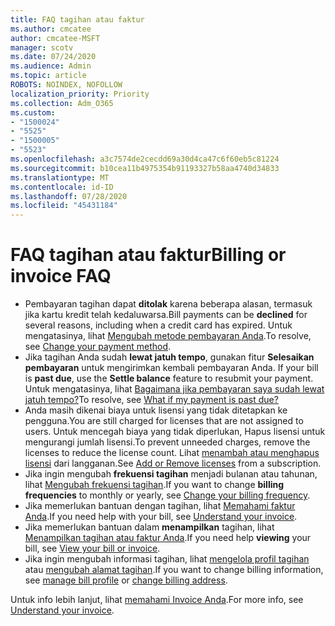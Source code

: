```yaml
---
title: FAQ tagihan atau faktur
ms.author: cmcatee
author: cmcatee-MSFT
manager: scotv
ms.date: 07/24/2020
ms.audience: Admin
ms.topic: article
ROBOTS: NOINDEX, NOFOLLOW
localization_priority: Priority
ms.collection: Adm_O365
ms.custom:
- "1500024"
- "5525"
- "1500005"
- "5523"
ms.openlocfilehash: a3c7574de2cecdd69a30d4ca47c6f60eb5c81224
ms.sourcegitcommit: b10cea11b4975354b91193327b58aa4740d34833
ms.translationtype: MT
ms.contentlocale: id-ID
ms.lasthandoff: 07/28/2020
ms.locfileid: "45431184"
---
```

# <a name="billing-or-invoice-faq"></a><span data-ttu-id="97686-102">FAQ tagihan atau faktur</span><span class="sxs-lookup"><span data-stu-id="97686-102">Billing or invoice FAQ</span></span>

- <span data-ttu-id="97686-103">Pembayaran tagihan dapat **ditolak** karena beberapa alasan, termasuk jika kartu kredit telah kedaluwarsa.</span><span class="sxs-lookup"><span data-stu-id="97686-103">Bill payments can be **declined** for several reasons, including when a credit card has expired.</span></span> <span data-ttu-id="97686-104">Untuk mengatasinya, lihat [Mengubah metode pembayaran Anda](https://docs.microsoft.com/microsoft-365/commerce/billing-and-payments/change-payment-method).</span><span class="sxs-lookup"><span data-stu-id="97686-104">To resolve, see [Change your payment method](https://docs.microsoft.com/microsoft-365/commerce/billing-and-payments/change-payment-method).</span></span>
- <span data-ttu-id="97686-105">Jika tagihan Anda sudah **lewat jatuh tempo**, gunakan fitur **Selesaikan pembayaran** untuk mengirimkan kembali pembayaran Anda. </span><span class="sxs-lookup"><span data-stu-id="97686-105">If your bill is **past due**, use the **Settle balance** feature to resubmit your payment.</span></span> <span data-ttu-id="97686-106">Untuk mengatasinya, lihat [Bagaimana jika pembayaran saya sudah lewat jatuh tempo?](https://docs.microsoft.com/microsoft-365/commerce/billing-and-payments/pay-for-your-subscription#what-if-my-credit-card-was-declined-and-my-payment-is-past-due)</span><span class="sxs-lookup"><span data-stu-id="97686-106">To resolve, see [What if my payment is past due?](https://docs.microsoft.com/microsoft-365/commerce/billing-and-payments/pay-for-your-subscription#what-if-my-credit-card-was-declined-and-my-payment-is-past-due)</span></span>
- <span data-ttu-id="97686-107">Anda masih dikenai biaya untuk lisensi yang tidak ditetapkan ke pengguna.</span><span class="sxs-lookup"><span data-stu-id="97686-107">You are still charged for licenses that are not assigned to users.</span></span> <span data-ttu-id="97686-108">Untuk mencegah biaya yang tidak diperlukan, Hapus lisensi untuk mengurangi jumlah lisensi.</span><span class="sxs-lookup"><span data-stu-id="97686-108">To prevent unneeded charges, remove the licenses to reduce the license count.</span></span> <span data-ttu-id="97686-109">Lihat [menambah atau menghapus lisensi](https://docs.microsoft.com/alchemyinsights/how-to-add-or-reduce-licenses) dari langganan.</span><span class="sxs-lookup"><span data-stu-id="97686-109">See [Add or Remove licenses](https://docs.microsoft.com/alchemyinsights/how-to-add-or-reduce-licenses) from a subscription.</span></span>
- <span data-ttu-id="97686-110">Jika ingin mengubah **frekuensi tagihan** menjadi bulanan atau tahunan, lihat [Mengubah frekuensi tagihan](https://docs.microsoft.com/microsoft-365/commerce/billing-and-payments/change-payment-frequency).</span><span class="sxs-lookup"><span data-stu-id="97686-110">If you want to change **billing frequencies** to monthly or yearly, see [Change your billing frequency](https://docs.microsoft.com/microsoft-365/commerce/billing-and-payments/change-payment-frequency).</span></span>
- <span data-ttu-id="97686-111">Jika memerlukan bantuan dengan tagihan, lihat [Memahami faktur Anda](https://docs.microsoft.com/microsoft-365/commerce/billing-and-payments/understand-your-invoice2).</span><span class="sxs-lookup"><span data-stu-id="97686-111">If you need help with your bill, see [Understand your invoice](https://docs.microsoft.com/microsoft-365/commerce/billing-and-payments/understand-your-invoice2).</span></span>
- <span data-ttu-id="97686-112">Jika memerlukan bantuan dalam **menampilkan** tagihan, lihat [Menampilkan tagihan atau faktur Anda](https://docs.microsoft.com/microsoft-365/commerce/billing-and-payments/view-your-bill-or-invoice).</span><span class="sxs-lookup"><span data-stu-id="97686-112">If you need help **viewing** your bill, see [View your bill or invoice](https://docs.microsoft.com/microsoft-365/commerce/billing-and-payments/view-your-bill-or-invoice).</span></span>
- <span data-ttu-id="97686-113">Jika ingin mengubah informasi tagihan, lihat [mengelola profil tagihan](https://docs.microsoft.com/microsoft-365/commerce/billing-and-payments/manage-billing-profiles) atau [mengubah alamat tagihan](https://docs.microsoft.com/microsoft-365/commerce/billing-and-payments/change-your-billing-addresses).</span><span class="sxs-lookup"><span data-stu-id="97686-113">If you want to change billing information, see [manage bill profile](https://docs.microsoft.com/microsoft-365/commerce/billing-and-payments/manage-billing-profiles) or [change billing address](https://docs.microsoft.com/microsoft-365/commerce/billing-and-payments/change-your-billing-addresses).</span></span>

<span data-ttu-id="97686-114">Untuk info lebih lanjut, lihat [memahami Invoice Anda](https://docs.microsoft.com/microsoft-365/commerce/billing-and-payments/understand-your-invoice2).</span><span class="sxs-lookup"><span data-stu-id="97686-114">For more info, see [Understand your invoice](https://docs.microsoft.com/microsoft-365/commerce/billing-and-payments/understand-your-invoice2).</span></span>
